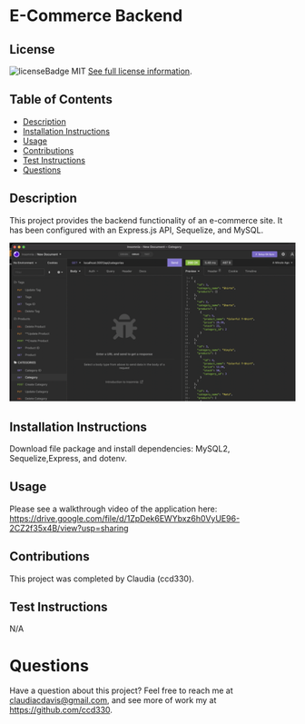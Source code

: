 # E-Commerce Backend

  
  ## License
  ![licenseBadge](https://img.shields.io/badge/License-MIT-blue.svg)
  MIT
  [See full license information](https://opensource.org/licenses/MIT).
  

  ## Table of Contents
  * [Description](#description)
  * [Installation Instructions](#installation-instructions)
  * [Usage](#usage)
  * [Contributions](#contributions)
  * [Test Instructions](#test-instructions)
  * [Questions](#questions)

  ## Description
  This project provides the backend functionality of an e-commerce site. It has been configured with an Express.js API, Sequelize, and MySQL.
  
  <img src="https://github.com/ccd330/ecommerce-backend/blob/main/Develop/demo.png" />

  ## Installation Instructions
  Download file package and install dependencies: MySQL2, Sequelize,Express, and dotenv.

  ## Usage
  Please see a walkthrough video of the application here: 
https://drive.google.com/file/d/1ZpDek6EWYbxz6h0VyUE96-2CZ2f35x4B/view?usp=sharing

  ## Contributions
  This project was completed by Claudia (ccd330).

  ## Test Instructions
  N/A

  # Questions
  Have a question about this project? Feel free to reach me at claudiacdavis@gmail.com, and see more of work my at https://github.com/ccd330.
